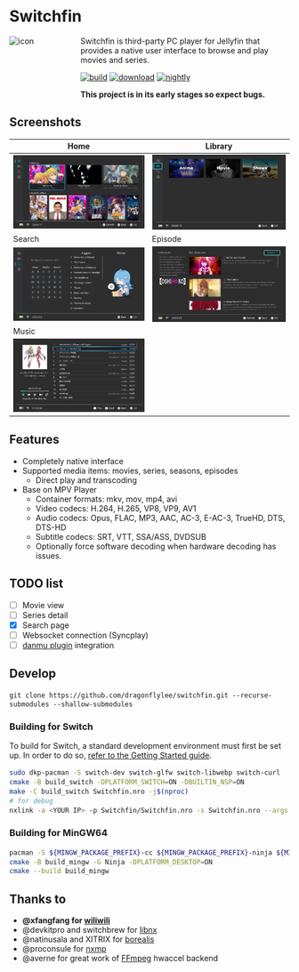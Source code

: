 # Switchfin

<img src="resources/icon/icon.svg" alt="icon" height="128" width="128" align="left">

Switchfin is third-party PC player for Jellyfin that provides a native user interface to browse and play movies and series.
<br>

[![build](https://github.com/dragonflylee/switchfin/actions/workflows/build.yaml/badge.svg)](https://github.com/dragonflylee/switchfin/actions/workflows/build.yaml) [![download](https://img.shields.io/github/downloads/dragonflylee/switchfin/latest/total?label=Downloads)](https://github.com/dragonflylee/switchfin/releases/latest) [![nightly](https://img.shields.io/badge/nightly-build-green)](https://nightly.link/dragonflylee/switchfin/workflows/build.yaml/dev)

**This project is in its early stages so expect bugs.**

## Screenshots
| Home                                | Library                             |
|-------------------------------------|-------------------------------------|
| ![Home](images/home.jpg) | ![Library](images/library.jpg) | 
| Search | Episode |
| ![Search](images/search.jpg) | ![Episode](images/episode.jpg) |
| Music | |
| ![Music](images/music.jpg) | |

## Features
- Completely native interface
- Supported media items: movies, series, seasons, episodes 
  - Direct play and transcoding
- Base on MPV Player
  - Container formats: mkv, mov, mp4, avi
  - Video codecs: H.264, H.265, VP8, VP9, AV1
  - Audio codecs: Opus, FLAC, MP3, AAC, AC-3, E-AC-3, TrueHD, DTS, DTS-HD
  - Subtitle codecs: SRT, VTT, SSA/ASS, DVDSUB
  - Optionally force software decoding when hardware decoding has issues.

## TODO list

- [ ] Movie view
- [ ] Series detail
- [x] Search page
- [ ] Websocket connection (Syncplay)
- [ ] [danmu plugin](https://github.com/cxfksword/jellyfin-plugin-danmu) integration

## Develop

```shell
git clone https://github.com/dragonflylee/switchfin.git --recurse-submodules --shallow-submodules
```

### Building for Switch

To build for Switch, a standard development environment must first be set up. In order to do so, [refer to the Getting Started guide](https://devkitpro.org/wiki/Getting_Started).

```bash
sudo dkp-pacman -S switch-dev switch-glfw switch-libwebp switch-curl
cmake -B build_switch -DPLATFORM_SWITCH=ON -DBUILTIN_NSP=ON
make -C build_switch Switchfin.nro -j$(nproc)
# for debug
nxlink -a <YOUR IP> -p Switchfin/Switchfin.nro -s Switchfin.nro --args --debug
```

### Building for MinGW64

```bash
pacman -S ${MINGW_PACKAGE_PREFIX}-cc ${MINGW_PACKAGE_PREFIX}-ninja ${MINGW_PACKAGE_PREFIX}-cmake
cmake -B build_mingw -G Ninja -DPLATFORM_DESKTOP=ON
cmake --build build_mingw
```

## Thanks to

- **@xfangfang for [wiliwili](https://github.com/xfangfang/wiliwili)**
- @devkitpro and switchbrew for [libnx](https://github.com/switchbrew/libnx)
- @natinusala and XITRIX for [borealis](https://github.com/natinusala/borealis)
- @proconsule for [nxmp](https://github.com/proconsule/nxmp)
- @averne for great work of [FFmpeg](https://github.com/averne/FFmpeg) hwaccel backend 
